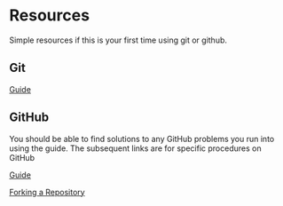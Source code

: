 # Resources

Simple resources if this is your first time using git or github.

## Git

[Guide](http://rogerdudler.github.io/git-guide/)

## GitHub

You should be able to find solutions to any GitHub problems you run into using the guide. The subsequent links are for specific procedures on GitHub

[Guide](https://help.github.com/)

[Forking a Repository](https://help.github.com/articles/fork-a-repo/)
